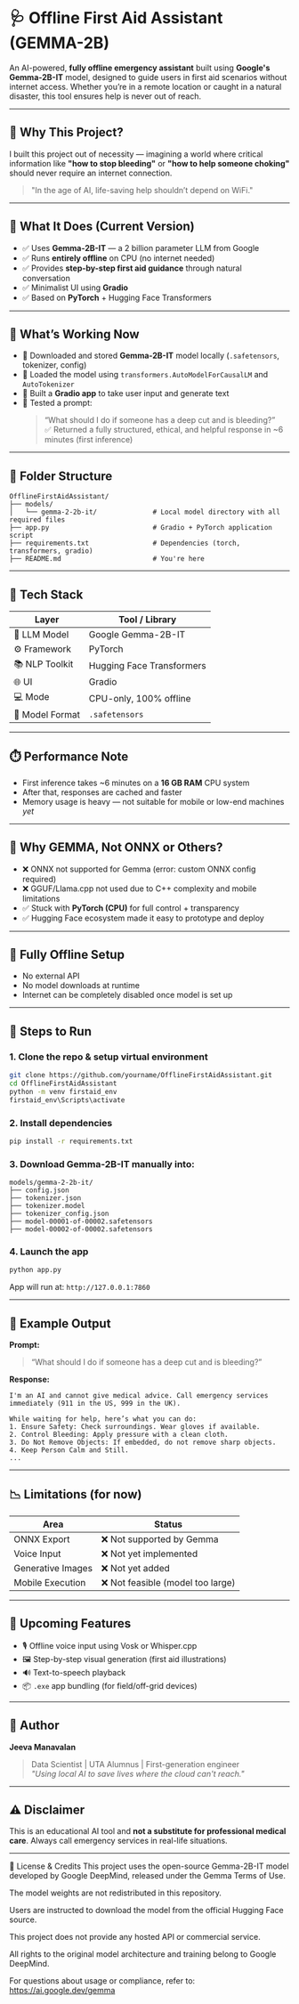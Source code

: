 
# 🩺 Offline First Aid Assistant (GEMMA-2B)

An AI-powered, **fully offline emergency assistant** built using **Google's Gemma-2B-IT** model, designed to guide users in first aid scenarios without internet access. Whether you’re in a remote location or caught in a natural disaster, this tool ensures help is never out of reach.

---

## 🧠 Why This Project?

I built this project out of necessity — imagining a world where critical information like **"how to stop bleeding"** or **"how to help someone choking"** should never require an internet connection.  
> "In the age of AI, life-saving help shouldn’t depend on WiFi."

---

## 🚀 What It Does (Current Version)

- ✅ Uses **Gemma-2B-IT** — a 2 billion parameter LLM from Google
- ✅ Runs **entirely offline** on CPU (no internet needed)
- ✅ Provides **step-by-step first aid guidance** through natural conversation
- ✅ Minimalist UI using **Gradio**
- ✅ Based on **PyTorch** + Hugging Face Transformers

---

## 🧪 What’s Working Now

- 🔹 Downloaded and stored **Gemma-2B-IT** model locally (`.safetensors`, tokenizer, config)
- 🔹 Loaded the model using `transformers.AutoModelForCausalLM` and `AutoTokenizer`
- 🔹 Built a **Gradio app** to take user input and generate text
- 🔹 Tested a prompt:  
  > “What should I do if someone has a deep cut and is bleeding?”  
  ✅ Returned a fully structured, ethical, and helpful response in ~6 minutes (first inference)

---

## 📁 Folder Structure

```
OfflineFirstAidAssistant/
├── models/
│   └── gemma-2-2b-it/              # Local model directory with all required files
├── app.py                          # Gradio + PyTorch application script
├── requirements.txt                # Dependencies (torch, transformers, gradio)
├── README.md                       # You're here
```

---

## 🔧 Tech Stack

| Layer           | Tool / Library           |
|------------------|--------------------------|
| 🧠 LLM Model      | Google Gemma-2B-IT        |
| ⚙️ Framework      | PyTorch                   |
| 📚 NLP Toolkit    | Hugging Face Transformers |
| 🌐 UI             | Gradio                    |
| 💻 Mode           | CPU-only, 100% offline    |
| 🧱 Model Format   | `.safetensors`            |

---

## ⏱️ Performance Note

- First inference takes ~6 minutes on a **16 GB RAM** CPU system
- After that, responses are cached and faster
- Memory usage is heavy — not suitable for mobile or low-end machines *yet*

---

## 🧩 Why GEMMA, Not ONNX or Others?

- ❌ ONNX not supported for Gemma (error: custom ONNX config required)
- ❌ GGUF/Llama.cpp not used due to C++ complexity and mobile limitations
- ✅ Stuck with **PyTorch (CPU)** for full control + transparency
- ✅ Hugging Face ecosystem made it easy to prototype and deploy

---

## 🔐 Fully Offline Setup

- No external API
- No model downloads at runtime
- Internet can be completely disabled once model is set up

---

## 👣 Steps to Run

### 1. Clone the repo & setup virtual environment
```bash
git clone https://github.com/yourname/OfflineFirstAidAssistant.git
cd OfflineFirstAidAssistant
python -m venv firstaid_env
firstaid_env\Scripts\activate
```

### 2. Install dependencies
```bash
pip install -r requirements.txt
```

### 3. Download Gemma-2B-IT manually into:
```
models/gemma-2-2b-it/
├── config.json
├── tokenizer.json
├── tokenizer.model
├── tokenizer_config.json
├── model-00001-of-00002.safetensors
├── model-00002-of-00002.safetensors
```

### 4. Launch the app
```bash
python app.py
```

App will run at: `http://127.0.0.1:7860`

---

## 📌 Example Output

**Prompt:**  
> “What should I do if someone has a deep cut and is bleeding?”

**Response:**  
```
I'm an AI and cannot give medical advice. Call emergency services immediately (911 in the US, 999 in the UK).

While waiting for help, here’s what you can do:
1. Ensure Safety: Check surroundings. Wear gloves if available.
2. Control Bleeding: Apply pressure with a clean cloth.
3. Do Not Remove Objects: If embedded, do not remove sharp objects.
4. Keep Person Calm and Still.
...
```

---

## 📉 Limitations (for now)

| Area              | Status |
|-------------------|--------|
| ONNX Export       | ❌ Not supported by Gemma |
| Voice Input       | ❌ Not yet implemented |
| Generative Images | ❌ Not yet added |
| Mobile Execution  | ❌ Not feasible (model too large) |

---

## 🔮 Upcoming Features

- 🎙️ Offline voice input using Vosk or Whisper.cpp
- 🖼️ Step-by-step visual generation (first aid illustrations)
- 🔊 Text-to-speech playback
- 📦 `.exe` app bundling (for field/off-grid devices)

---

## 🧠 Author

**Jeeva Manavalan**  
> Data Scientist | UTA Alumnus | First-generation engineer  
> *"Using local AI to save lives where the cloud can't reach."*

---

## ⚠️ Disclaimer

This is an educational AI tool and **not a substitute for professional medical care**. Always call emergency services in real-life situations.

---
📄 License & Credits
This project uses the open-source Gemma-2B-IT model developed by Google DeepMind, released under the Gemma Terms of Use.

The model weights are not redistributed in this repository.

Users are instructed to download the model from the official Hugging Face source.

This project does not provide any hosted API or commercial service.

All rights to the original model architecture and training belong to Google DeepMind.

For questions about usage or compliance, refer to:
https://ai.google.dev/gemma
